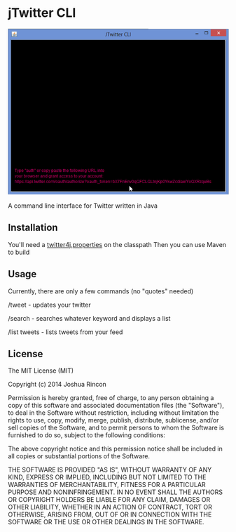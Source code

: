 jTwitter CLI
====

![jTwitter CLI](./jTwitterCLI.gif)

A command line interface for Twitter written in Java

Installation
-----
You'll need a [twitter4j.properties](http://twitter4j.org/en/configuration.html) on the classpath
Then you can use Maven to build

Usage
------
Currently, there are only a few commands (no "quotes" needed)

/tweet - updates your twitter

/search - searches whatever keyword and displays a list

/list tweets - lists tweets from your feed

License
-----
The MIT License (MIT)

Copyright (c) 2014 Joshua Rincon

Permission is hereby granted, free of charge, to any person obtaining a copy
of this software and associated documentation files (the "Software"), to deal
in the Software without restriction, including without limitation the rights
to use, copy, modify, merge, publish, distribute, sublicense, and/or sell
copies of the Software, and to permit persons to whom the Software is
furnished to do so, subject to the following conditions:

The above copyright notice and this permission notice shall be included in all
copies or substantial portions of the Software.

THE SOFTWARE IS PROVIDED "AS IS", WITHOUT WARRANTY OF ANY KIND, EXPRESS OR
IMPLIED, INCLUDING BUT NOT LIMITED TO THE WARRANTIES OF MERCHANTABILITY,
FITNESS FOR A PARTICULAR PURPOSE AND NONINFRINGEMENT. IN NO EVENT SHALL THE
AUTHORS OR COPYRIGHT HOLDERS BE LIABLE FOR ANY CLAIM, DAMAGES OR OTHER
LIABILITY, WHETHER IN AN ACTION OF CONTRACT, TORT OR OTHERWISE, ARISING FROM,
OUT OF OR IN CONNECTION WITH THE SOFTWARE OR THE USE OR OTHER DEALINGS IN THE
SOFTWARE.